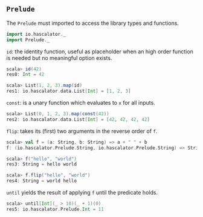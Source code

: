 ## `Prelude`

The `Prelude` must imported to access the library types and functions.

```scala
import io.hascalator._
import Prelude._
```

`id`: the identity function, useful as placeholder when an high order
 function is needed but no meaningful option exists.

```scala
scala> id(42)
res0: Int = 42
```

```scala
scala> List(1, 2, 3).map(id)
res1: io.hascalator.data.List[Int] = [1, 2, 3]
```

`const`: is a unary function which evaluates to `x` for all inputs.

```scala
scala> List(0, 1, 2, 3).map(const(42))
res2: io.hascalator.data.List[Int] = [42, 42, 42, 42]
```

`flip`: takes its (first) two arguments in the reverse order of `f`.

```scala
scala> val f = (a: String, b: String) => a + " " + b
f: (io.hascalator.Prelude.String, io.hascalator.Prelude.String) => String = <function2>

scala> f("hello", "world")
res3: String = hello world

scala> f.flip("hello", "world")
res4: String = world hello
```

`until` yields the result of applying `f` until the predicate holds.

```scala
scala> until[Int](_ > 10)(_ + 1)(0)
res5: io.hascalator.Prelude.Int = 11
```
